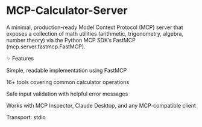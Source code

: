 # MCP-Calculator-Server
A minimal, production-ready Model Context Protocol (MCP) server that exposes a collection of math utilities (arithmetic, trigonometry, algebra, number theory) via the Python MCP SDK’s FastMCP (mcp.server.fastmcp.FastMCP).

✨ Features

Simple, readable implementation using FastMCP

16+ tools covering common calculator operations

Safe input validation with helpful error messages

Works with MCP Inspector, Claude Desktop, and any MCP-compatible client

Transport: stdio
